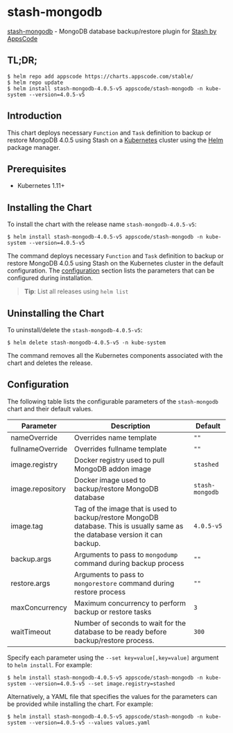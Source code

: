 # stash-mongodb

[stash-mongodb](https://github.com/stashed/mongodb) - MongoDB database backup/restore plugin for [Stash by AppsCode](https://stash.run)

## TL;DR;

```console
$ helm repo add appscode https://charts.appscode.com/stable/
$ helm repo update
$ helm install stash-mongodb-4.0.5-v5 appscode/stash-mongodb -n kube-system --version=4.0.5-v5
```

## Introduction

This chart deploys necessary `Function` and `Task` definition to backup or restore MongoDB 4.0.5 using Stash on a [Kubernetes](http://kubernetes.io) cluster using the [Helm](https://helm.sh) package manager.

## Prerequisites

- Kubernetes 1.11+

## Installing the Chart

To install the chart with the release name `stash-mongodb-4.0.5-v5`:

```console
$ helm install stash-mongodb-4.0.5-v5 appscode/stash-mongodb -n kube-system --version=4.0.5-v5
```

The command deploys necessary `Function` and `Task` definition to backup or restore MongoDB 4.0.5 using Stash on the Kubernetes cluster in the default configuration. The [configuration](#configuration) section lists the parameters that can be configured during installation.

> **Tip**: List all releases using `helm list`

## Uninstalling the Chart

To uninstall/delete the `stash-mongodb-4.0.5-v5`:

```console
$ helm delete stash-mongodb-4.0.5-v5 -n kube-system
```

The command removes all the Kubernetes components associated with the chart and deletes the release.
## Configuration

The following table lists the configurable parameters of the `stash-mongodb` chart and their default values.

|    Parameter     |                                                          Description                                                          |     Default     |
|------------------|-------------------------------------------------------------------------------------------------------------------------------|-----------------|
| nameOverride     | Overrides name template                                                                                                       | `""`            |
| fullnameOverride | Overrides fullname template                                                                                                   | `""`            |
| image.registry   | Docker registry used to pull MongoDB addon image                                                                              | `stashed`       |
| image.repository | Docker image used to backup/restore MongoDB database                                                                          | `stash-mongodb` |
| image.tag        | Tag of the image that is used to backup/restore MongoDB database. This is usually same as the database version it can backup. | `4.0.5-v5`      |
| backup.args      | Arguments to pass to `mongodump` command during backup process                                                                | `""`            |
| restore.args     | Arguments to pass to `mongorestore` command during restore process                                                            | `""`            |
| maxConcurrency   | Maximum concurrency to perform backup or restore tasks                                                                        | `3`             |
| waitTimeout      | Number of seconds to wait for the database to be ready before backup/restore process.                                         | `300`           |


Specify each parameter using the `--set key=value[,key=value]` argument to `helm install`. For example:

```console
$ helm install stash-mongodb-4.0.5-v5 appscode/stash-mongodb -n kube-system --version=4.0.5-v5 --set image.registry=stashed
```

Alternatively, a YAML file that specifies the values for the parameters can be provided while
installing the chart. For example:

```console
$ helm install stash-mongodb-4.0.5-v5 appscode/stash-mongodb -n kube-system --version=4.0.5-v5 --values values.yaml
```
